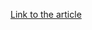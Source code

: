 [Link to the article](https://www.microsoft.com/security/blog/2021/05/27/new-sophisticated-email-based-attack-from-nobelium/)
